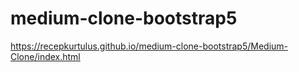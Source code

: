# medium-clone-bootstrap5
https://recepkurtulus.github.io/medium-clone-bootstrap5/Medium-Clone/index.html
